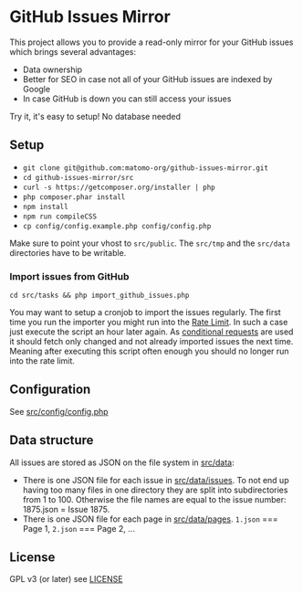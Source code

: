 # GitHub Issues Mirror

This project allows you to provide a read-only mirror for your GitHub issues which brings several advantages:

* Data ownership
* Better for SEO in case not all of your GitHub issues are indexed by Google
* In case GitHub is down you can still access your issues

Try it, it's easy to setup! No database needed

## Setup

* `git clone git@github.com:matomo-org/github-issues-mirror.git`
* `cd github-issues-mirror/src`
* `curl -s https://getcomposer.org/installer | php`
* `php composer.phar install`
* `npm install`
* `npm run compileCSS`
* `cp config/config.example.php config/config.php`

Make sure to point your vhost to `src/public`. The `src/tmp` and the `src/data` directories have to be writable.

### Import issues from GitHub

`cd src/tasks && php import_github_issues.php`

You may want to setup a cronjob to import the issues regularly. The first time you run the importer you might run into the [Rate Limit](https://developer.github.com/v3/rate_limit/). In such a case just execute the script an hour later again. As [conditional requests](https://developer.github.com/v3/#conditional-requests) are used it should fetch only changed and not already imported issues the next time. Meaning after executing this script often enough you should no longer run into the rate limit.

## Configuration

See [src/config/config.php](src/config/config.example.php)

## Data structure

All issues are stored as JSON on the file system in [src/data](src/data):

* There is one JSON file for each issue in [src/data/issues](src/data/issues). To not end up having too many files in one directory they are split into subdirectories from 1 to 100. Otherwise the file names are equal to the issue number: 1875.json = Issue 1875.
* There is one JSON file for each page in [src/data/pages](src/data/pages). `1.json` === Page 1, `2.json` === Page 2, ...

## License

GPL v3 (or later) see [LICENSE](LICENSE)
